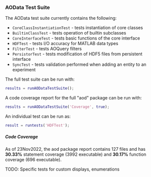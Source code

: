 ### AOData Test Suite


The AOData test suite currently contains the following:
- ```CoreClassInstantiationTest``` - tests instantiation of core classes
- ```BuiltinClassTest``` - tests operation of builtin subclasses
- ```CoreInterfaceTest``` - tests basic functions of the core interface
- ```HDFTest``` - tests I/O accuracy for MATLAB data types
- ```FilterTest``` - tests AOQuery filters
- ```PersistorTest``` - tests modification of HDF5 files from persistent interface
- ```SyncTest``` - tests validation performed when adding an entity to an experiment



The full test suite can be run with:
```matlab
results = runAODataTestSuite();
```
A code coverage report for the full "aod" package can be run with:
```matlab
results = runAODataTestSuite('Coverage', true);
```
An individual test can be run as:
```matlab
result = runtests('HDFTest');
```


##### Code Coverage
As of 23Nov2022, the aod package report contains 127 files and has **30.33%** statement coverage (3992 executable) and **30.17%** function coverage (696 executable).

TODO: Specific tests for custom displays, enumerations

